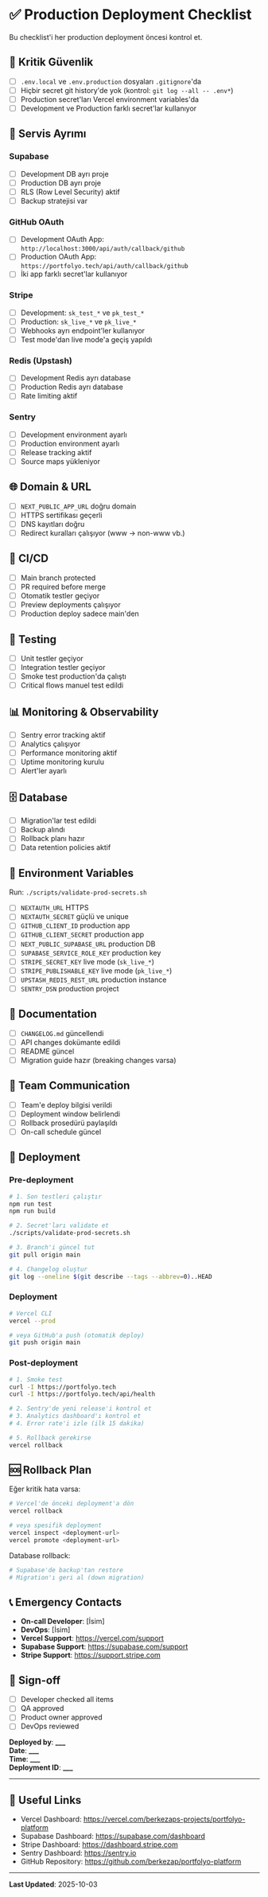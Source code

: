 # ✅ Production Deployment Checklist

Bu checklist'i her production deployment öncesi kontrol et.

## 🚨 Kritik Güvenlik

- [ ] `.env.local` ve `.env.production` dosyaları `.gitignore`'da
- [ ] Hiçbir secret git history'de yok (kontrol: `git log --all -- .env*`)
- [ ] Production secret'ları Vercel environment variables'da
- [ ] Development ve Production farklı secret'lar kullanıyor

## 🔐 Servis Ayrımı

### Supabase

- [ ] Development DB ayrı proje
- [ ] Production DB ayrı proje
- [ ] RLS (Row Level Security) aktif
- [ ] Backup stratejisi var

### GitHub OAuth

- [ ] Development OAuth App: `http://localhost:3000/api/auth/callback/github`
- [ ] Production OAuth App: `https://portfolyo.tech/api/auth/callback/github`
- [ ] İki app farklı secret'lar kullanıyor

### Stripe

- [ ] Development: `sk_test_*` ve `pk_test_*`
- [ ] Production: `sk_live_*` ve `pk_live_*`
- [ ] Webhooks ayrı endpoint'ler kullanıyor
- [ ] Test mode'dan live mode'a geçiş yapıldı

### Redis (Upstash)

- [ ] Development Redis ayrı database
- [ ] Production Redis ayrı database
- [ ] Rate limiting aktif

### Sentry

- [ ] Development environment ayarlı
- [ ] Production environment ayarlı
- [ ] Release tracking aktif
- [ ] Source maps yükleniyor

## 🌐 Domain & URL

- [ ] `NEXT_PUBLIC_APP_URL` doğru domain
- [ ] HTTPS sertifikası geçerli
- [ ] DNS kayıtları doğru
- [ ] Redirect kuralları çalışıyor (www → non-www vb.)

## 🔄 CI/CD

- [ ] Main branch protected
- [ ] PR required before merge
- [ ] Otomatik testler geçiyor
- [ ] Preview deployments çalışıyor
- [ ] Production deploy sadece main'den

## 🧪 Testing

- [ ] Unit testler geçiyor
- [ ] Integration testler geçiyor
- [ ] Smoke test production'da çalıştı
- [ ] Critical flows manuel test edildi

## 📊 Monitoring & Observability

- [ ] Sentry error tracking aktif
- [ ] Analytics çalışıyor
- [ ] Performance monitoring aktif
- [ ] Uptime monitoring kurulu
- [ ] Alert'ler ayarlı

## 🗄️ Database

- [ ] Migration'lar test edildi
- [ ] Backup alındı
- [ ] Rollback planı hazır
- [ ] Data retention policies aktif

## 🔧 Environment Variables

Run: `./scripts/validate-prod-secrets.sh`

- [ ] `NEXTAUTH_URL` HTTPS
- [ ] `NEXTAUTH_SECRET` güçlü ve unique
- [ ] `GITHUB_CLIENT_ID` production app
- [ ] `GITHUB_CLIENT_SECRET` production app
- [ ] `NEXT_PUBLIC_SUPABASE_URL` production DB
- [ ] `SUPABASE_SERVICE_ROLE_KEY` production key
- [ ] `STRIPE_SECRET_KEY` live mode (`sk_live_*`)
- [ ] `STRIPE_PUBLISHABLE_KEY` live mode (`pk_live_*`)
- [ ] `UPSTASH_REDIS_REST_URL` production instance
- [ ] `SENTRY_DSN` production project

## 📝 Documentation

- [ ] `CHANGELOG.md` güncellendi
- [ ] API changes dokümante edildi
- [ ] README güncel
- [ ] Migration guide hazır (breaking changes varsa)

## 👥 Team Communication

- [ ] Team'e deploy bilgisi verildi
- [ ] Deployment window belirlendi
- [ ] Rollback prosedürü paylaşıldı
- [ ] On-call schedule güncel

## 🚀 Deployment

### Pre-deployment

```bash
# 1. Son testleri çalıştır
npm run test
npm run build

# 2. Secret'ları validate et
./scripts/validate-prod-secrets.sh

# 3. Branch'i güncel tut
git pull origin main

# 4. Changelog oluştur
git log --oneline $(git describe --tags --abbrev=0)..HEAD
```

### Deployment

```bash
# Vercel CLI
vercel --prod

# veya GitHub'a push (otomatik deploy)
git push origin main
```

### Post-deployment

```bash
# 1. Smoke test
curl -I https://portfolyo.tech
curl -I https://portfolyo.tech/api/health

# 2. Sentry'de yeni release'i kontrol et
# 3. Analytics dashboard'ı kontrol et
# 4. Error rate'i izle (ilk 15 dakika)

# 5. Rollback gerekirse
vercel rollback
```

## 🆘 Rollback Plan

Eğer kritik hata varsa:

```bash
# Vercel'de önceki deployment'a dön
vercel rollback

# veya spesifik deployment
vercel inspect <deployment-url>
vercel promote <deployment-url>
```

Database rollback:

```bash
# Supabase'de backup'tan restore
# Migration'ı geri al (down migration)
```

## 📞 Emergency Contacts

- **On-call Developer**: [İsim]
- **DevOps**: [İsim]
- **Vercel Support**: https://vercel.com/support
- **Supabase Support**: https://supabase.com/support
- **Stripe Support**: https://support.stripe.com

## 🎯 Sign-off

- [ ] Developer checked all items
- [ ] QA approved
- [ ] Product owner approved
- [ ] DevOps reviewed

**Deployed by**: ******\_\_\_******  
**Date**: ******\_\_\_******  
**Time**: ******\_\_\_******  
**Deployment ID**: ******\_\_\_******

---

## 🔗 Useful Links

- Vercel Dashboard: https://vercel.com/berkezaps-projects/portfolyo-platform
- Supabase Dashboard: https://supabase.com/dashboard
- Stripe Dashboard: https://dashboard.stripe.com
- Sentry Dashboard: https://sentry.io
- GitHub Repository: https://github.com/berkezap/portfolyo-platform

---

**Last Updated**: 2025-10-03
